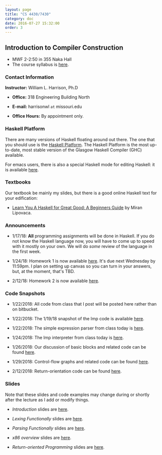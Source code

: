 ```yaml
---
layout: page
title: "CS 4430/7430"
category: doc
date: 2016-07-27 15:32:00
order: 3
---
```


## Introduction to Compiler Construction

* MWF 2-2:50 in 355 Naka Hall
* The course syllabus is <a href="https://harrisonwl.github.io/assets/courses/compilers/spring2018/admin/4430-syllabus.pdf">here</a>.

### Contact Information

__Instructor:__ William L. Harrison, Ph.D

* __Office:__ 318 Engineering Building North

* __E-mail:__ harrisonwl `at` missouri.edu

* __Office Hours:__ By appointment only.


### Haskell Platform

There are many versions of Haskell floating around out there. The one that you should use is
the <a href="https://www.haskell.org/platform/">Haskell Platform</a>. The Haskell Platform is the most up-to-date, most stable version of the Glasgow Haskell Compiler (GHC) available.

For emacs users, there is also a special Haskell mode for editing Haskell: it is available
<a href="https://github.com/haskell/haskell-mode">here</a>.

### Textbooks

Our textbook be mainly my slides, but there is a good online Haskell text for your edification:

* <a href="http://learnyouahaskell.com">Learn You A Haskell for Great Good: A Beginners Guide</a> by Miran Lipovaca.


### Announcements

* 1/17/18: __All__ programming assignments will be done in Haskell. If you do not know the Haskell language now, you will have to come up to speed with it mostly on your own. We will do _some_ review of the language in the first week.

* 1/24/18: Homework 1 is now available <a href="https://harrisonwl.github.io/assets/courses/compilers/spring2018/homework/HW1.zip">here</a>. It's due next Wednesday by 11:59pm. I plan on setting up canvas so you can turn in your answers, but, at the moment, that's TBD.

* 2/12/18: Homework 2 is now available <a href="https://harrisonwl.github.io/assets/courses/compilers/spring2018/homework/4430HW2.pdf">here</a>. 

### Code Snapshots

* 1/22/2018: All code from class that I post will be posted here rather than on bitbucket.

* 1/22/2018: The 1/19/18 snapshot of the Imp code is available <a href="https://harrisonwl.github.io/assets/courses/compilers/spring2018/snapshots/Imp-011918.zip">here</a>.

* 1/22/2018: The simple expression parser from class today is <a href="https://harrisonwl.github.io/assets/courses/compilers/spring2018/snapshots/SimpleExpParser.zip">here</a>.

* 1/24/2018: The Imp interpreter from class today is <a href="https://harrisonwl.github.io/assets/courses/compilers/spring2018/snapshots/ImpInterpreter.zip">here</a>.

* 1/26/2018: Our discussion of basic blocks and related code can be found <a href="https://harrisonwl.github.io/assets/courses/compilers/spring2018/snapshots/BasicBlocks.zip">here</a>.

* 1/29/2018: Control-flow graphs and related code can be found <a href="https://harrisonwl.github.io/assets/courses/compilers/spring2018/snapshots/CFG.zip">here</a>.

* 2/12/2018: Return-orientation code can be found <a href="https://harrisonwl.github.io/assets/courses/compilers/spring2018/snapshots/ROP.zip">here</a>.

### Slides

Note that these slides and code examples may change during or shortly after the lecture as I add or modify things.

* _Introduction_ slides are <a href="https://harrisonwl.github.io/assets/courses/compilers/spring2018/slides/Introduction.pdf">here</a>.

* _Lexing Functionally_ slides are <a href="https://harrisonwl.github.io/assets/courses/compilers/spring2018/slides/LexingFunctionally.pdf">here</a>.

* _Parsing Functionally_ slides are <a href="https://harrisonwl.github.io/assets/courses/compilers/spring2018/slides/ParsingFunctionally.pdf">here</a>.

* _x86 overview_ slides are <a href="https://harrisonwl.github.io/assets/courses/compilers/spring2018/slides/x86.pdf">here</a>.

* _Return-oriented Programming_ slides are <a href="https://harrisonwl.github.io/assets/courses/compilers/spring2018/slides/ReturnOrientedProgramming.pdf">here</a>.
